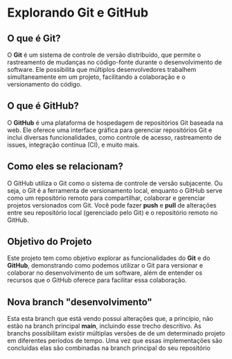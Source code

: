 # **Explorando Git e GitHub**

## **O que é Git?**
O **Git** é um sistema de controle de versão distribuído, que permite o rastreamento de mudanças no código-fonte durante o desenvolvimento de software. Ele possibilita que múltiplos desenvolvedores trabalhem simultaneamente em um projeto, facilitando a colaboração e o versionamento do código.

## **O que é GitHub?**
O **GitHub** é uma plataforma de hospedagem de repositórios Git baseada na web. Ele oferece uma interface gráfica para gerenciar repositórios Git e inclui diversas funcionalidades, como controle de acesso, rastreamento de issues, integração contínua (CI), e muito mais.

## **Como eles se relacionam?**
O GitHub utiliza o Git como o sistema de controle de versão subjacente. Ou seja, o Git é a ferramenta de versionamento local, enquanto o GitHub serve como um repositório remoto para compartilhar, colaborar e gerenciar projetos versionados com Git. Você pode fazer **push** e **pull** de alterações entre seu repositório local (gerenciado pelo Git) e o repositório remoto no GitHub.

## **Objetivo do Projeto**
Este projeto tem como objetivo explorar as funcionalidades do **Git** e do **GitHub**, demonstrando como podemos utilizar o Git para versionar e colaborar no desenvolvimento de um software, além de entender os recursos que o GitHub oferece para facilitar essa colaboração.

## **Nova branch "desenvolvimento"**
Esta esta branch que está vendo possui alterações que, a princípio, não estão na branch principal **main**, incluindo esse trecho descritivo. As branchs possibilitam existir múltiplas versões de de um determinado projeto em diferentes períodos de tempo. Uma vez que essas implementações são concluídas elas são combinadas na branch principal do seu repositório